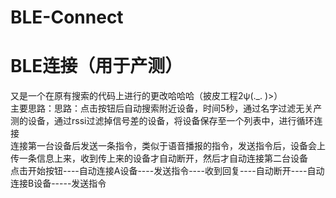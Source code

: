 # BLE-Connect
# BLE连接（用于产测）
又是一个在原有搜索的代码上进行的更改哈哈哈（披皮工程2ψ(._. )>）  
主要思路：思路：点击按钮后自动搜索附近设备，时间5秒，通过名字过滤无关产测的设备，通过rssi过滤掉信号差的设备，将设备保存至一个列表中，进行循环连接  
连接第一台设备后发送一条指令，类似于语音播报的指令，发送指令后，设备会上传一条信息上来，收到传上来的设备才自动断开，然后才自动连接第二台设备  
点击开始按钮----自动连接A设备----发送指令----收到回复----自动断开----自动连接B设备-----发送指令  
